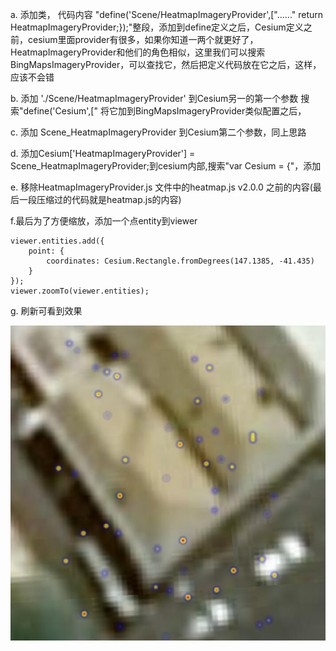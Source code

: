 a. 添加类， 代码内容 "define('Scene/HeatmapImageryProvider',["......" return HeatmapImageryProvider;});"整段，添加到define定义之后，Cesium定义之前，cesium里面provider有很多，如果你知道一两个就更好了，HeatmapImageryProvider和他们的角色相似，这里我们可以搜索BingMapsImageryProvider，可以查找它，然后把定义代码放在它之后，这样，应该不会错

b. 添加 './Scene/HeatmapImageryProvider' 到Cesium另一的第一个参数 搜索"define('Cesium',[" 将它加到BingMapsImageryProvider类似配置之后，

c. 添加 Scene_HeatmapImageryProvider 到Cesium第二个参数，同上思路

d. 添加Cesium['HeatmapImageryProvider'] = Scene_HeatmapImageryProvider;到cesium内部,搜索"var Cesium = {"，添加

e. 移除HeatmapImageryProvider.js 文件中的heatmap.js v2.0.0 之前的内容(最后一段压缩过的代码就是heatmap.js的内容)

f.最后为了方便缩放，添加一个点entity到viewer
```
viewer.entities.add({
	point: {
		coordinates: Cesium.Rectangle.fromDegrees(147.1385, -41.435)
	}
});
viewer.zoomTo(viewer.entities);
```

g. 刷新可看到效果

![img](cesium-heatmap.jpg)